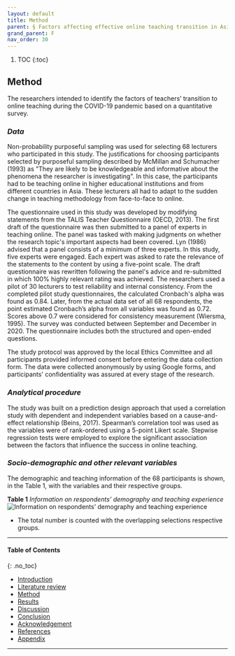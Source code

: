 ```yaml
---
layout: default
title: Method
parent: § Factors affecting effective online teaching transition in Asian universities during COVID-19
grand_parent: F
nav_order: 30 
---
```

<style>
.dont-break-out {
  /* These are technically the same, but use both */
  overflow-wrap: break-word;
  word-wrap: break-word;

     -ms-word-break: break-all;
  /* This is the dangerous one in WebKit, as it breaks things wherever */
  word-break: break-all;
  /* Instead use this non-standard one: */
  word-break: break-word;
}

.youtube-container {
    position: relative;
    width: 100%;
    height: 0;
    padding-bottom: 56.25%;
}
.youtube-video {
    position: absolute;
    top: 0;
    left: 0;
    width: 100%;
    height: 100%;
}

</style>

<div class="dont-break-out" markdown="1">

1. TOC
{:toc}

## Method
The researchers intended to identify the factors of teachers’ transition to online teaching during the COVID-19 pandemic based on a quantitative survey.

### *Data*
Non-probability purposeful sampling was used for selecting 68 lecturers who participated in this study. The justifications for choosing participants selected by purposeful sampling described by McMillan and Schumacher (1993) as "They are likely to be knowledgeable and informative about the phenomena the researcher is investigating". In this case, the participants had to be teaching online in higher educational institutions and from different countries in Asia. These lecturers all had to adapt to the sudden change in teaching methodology from face-to-face to online.

The questionnaire used in this study was developed by modifying statements from the TALIS Teacher Questionnaire (OECD, 2013). The first draft of the questionnaire was then submitted to a panel of experts in teaching online. The panel was tasked with making judgments on whether the research topic's important aspects had been covered. Lyn (1986) advised that a panel consists of a minimum of three experts. In this study, five experts were engaged. Each expert was asked to rate the relevance of the statements to the content by using a five-point scale. The draft questionnaire was rewritten following the panel's advice and re-submitted in which 100% highly relevant rating was achieved. The researchers used a pilot of 30 lecturers to test reliability and internal consistency. From the completed pilot study questionnaires, the calculated Cronbach's alpha was found as 0.84. Later, from the actual data set of all 68 respondents, the point estimated Cronbach’s alpha from all variables was found as 0.72. Scores above 0.7 were considered for consistency measurement (Wiersma, 1995). The survey was conducted between September and December in 2020. The questionnaire includes both the structured and open-ended questions.

The study protocol was approved by the local Ethics Committee and all participants provided informed consent before entering the data collection form. The data were collected anonymously by using Google forms, and participants' confidentiality was assured at every stage of the research.

### *Analytical procedure*
The study was built on a prediction design approach that used a correlation study with dependent and independent variables based on a cause-and-effect relationship (Beins, 2017). Spearman’s correlation tool was used as the variables were of rank-ordered using a 5-point Likert scale. Stepwise regression tests were employed to explore the significant association between the factors that influence the success in online teaching.

### *Socio-demographic and other relevant variables*
The demographic and teaching information of the 68 participants is shown, in the Table 1, with the variables and their respective groups.

**Table 1**
*Information on respondents’ demography and teaching experience*
![Information on respondents’ demography and teaching experience](https://statics.bsafes.com/images/papers/Factors-affecting-effective-online-teaching-transition-in-Asian-universities-during-COVID-19-table-1.png)
* The total number is counted with the overlapping selections respective groups.

***

#### Table of Contents
{: .no_toc}

<ul><li> <a href="/docs/F/Factors-affecting-effective-online-teaching-transition-in-Asian-universities-during-COVID-19-1/">
Introduction</a></li><li> <a href="/docs/F/Factors-affecting-effective-online-teaching-transition-in-Asian-universities-during-COVID-19-2/">
Literature review</a></li><li> <a href="/docs/F/Factors-affecting-effective-online-teaching-transition-in-Asian-universities-during-COVID-19-3/">
Method</a></li><li> <a href="/docs/F/Factors-affecting-effective-online-teaching-transition-in-Asian-universities-during-COVID-19-4/">
Results</a></li><li> <a href="/docs/F/Factors-affecting-effective-online-teaching-transition-in-Asian-universities-during-COVID-19-5/">
Discussion</a></li><li> <a href="/docs/F/Factors-affecting-effective-online-teaching-transition-in-Asian-universities-during-COVID-19-6/">
Conclusion</a></li><li> <a href="/docs/F/Factors-affecting-effective-online-teaching-transition-in-Asian-universities-during-COVID-19-7/">
Acknowledgement</a></li><li> <a href="/docs/F/Factors-affecting-effective-online-teaching-transition-in-Asian-universities-during-COVID-19-8/">
References</a></li><li> <a href="/docs/F/Factors-affecting-effective-online-teaching-transition-in-Asian-universities-during-COVID-19-9/">
Appendix</a></li></ul>

***

</div>
